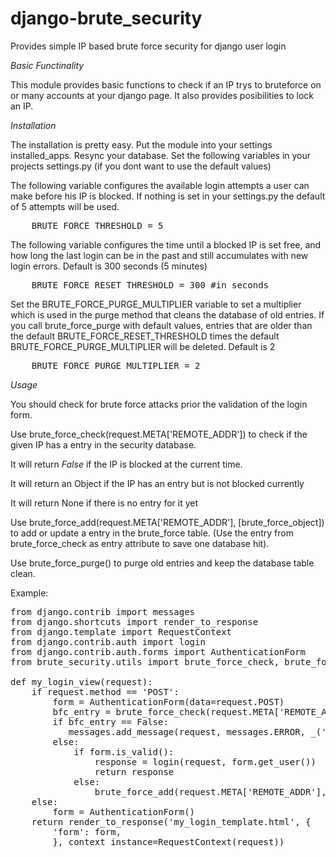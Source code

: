 django-brute_security
=====================

Provides simple IP based brute force security for django user login

*Basic Functinality*

This module provides basic functions to check if an IP trys to bruteforce
on or many accounts at your django page.
It also provides posibilities to lock an IP.

*Installation*

The installation is pretty easy.
Put the module into your settings installed_apps.
Resync your database.
Set the following variables in your
projects settings.py (if you dont want to use the default values)

The following variable configures the available login attempts a user
can make before his IP is blocked. If nothing is set in your
settings.py the default of 5 attempts will be used.

<pre>
    BRUTE_FORCE_THRESHOLD = 5
</pre>

The following variable configures the time until a blocked IP is set free, 
and how long the last login can be in the past and still accumulates with
new login errors. Default is 300 seconds (5 minutes)

<pre>
    BRUTE_FORCE_RESET_THRESHOLD = 300 #in seconds
</pre>

Set the BRUTE_FORCE_PURGE_MULTIPLIER variable to set a multiplier which is
used in the purge method that cleans the database of old entries. If you
call brute_force_purge with default values, entries that are older
than the default BRUTE_FORCE_RESET_THRESHOLD times the default BRUTE_FORCE_PURGE_MULTIPLIER
will be deleted. Default is 2

<pre>
    BRUTE_FORCE_PURGE_MULTIPLIER = 2   
</pre>

*Usage*

You should check for brute force attacks prior the validation of the login form.

Use brute_force_check(request.META['REMOTE_ADDR']) to check if the given IP
has a entry in the security database. 

It will return *False* if the IP is blocked at the current time.

It will return an Object if the IP has an entry but is not blocked currently

It will return None if there is no entry for it yet


Use brute_force_add(request.META['REMOTE_ADDR'], [brute_force_object]) to
add or update a entry in the brute_force table. (Use the entry from brute_force_check
as entry attribute to save one database hit).

Use brute_force_purge() to purge old entries and keep the database table clean.

Example:

<pre>
from django.contrib import messages
from django.shortcuts import render_to_response
from django.template import RequestContext
from django.contrib.auth import login
from django.contrib.auth.forms import AuthenticationForm
from brute_security.utils import brute_force_check, brute_force_add

def my_login_view(request):
    if request.method == 'POST':
        form = AuthenticationForm(data=request.POST)
        bfc_entry = brute_force_check(request.META['REMOTE_ADDR'])
        if bfc_entry == False:
           messages.add_message(request, messages.ERROR, _('Too many login attempts, please try again later.')) 
        else:
            if form.is_valid():
                response = login(request, form.get_user())
                return response
            else:
                brute_force_add(request.META['REMOTE_ADDR'], bfc_entry)        
    else:
        form = AuthenticationForm()
    return render_to_response('my_login_template.html', {
        'form': form,
        }, context_instance=RequestContext(request))
</pre>